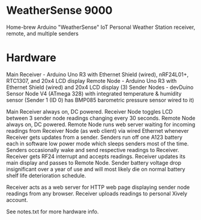 # WeatherSense 9000
Home-brew Arduino "WeatherSense" IoT Personal Weather Station receiver, remote, and multiple senders

Hardware
========
Main Receiver - Arduino Uno R3 with Ethernet Shield (wired), nRF24L01+, RTC1307, and 20x4 LCD display
Remote Node - Arduino Uno R3 with Ethernet Shield (wired) and 20x4 LCD display
(3) Sender Nodes - devDuino Sensor Node V4 (ATmega 328) with integrated temperature & humidity sensor
(Sender 1 (ID 0) has BMP085 barometric pressure sensor wired to it)

Main Receiver always on, DC powered.  Receiver Node toggles LCD between 3 sender node readings changing every 30 seconds.
Remote Node always on, DC powered.  Remote Node runs web server waiting for incoming readings from Receiver Node (as web client) via wired Ethernet whenever Receiver gets updates from a sender.
Senders run off one A123 battery each in software low power mode which sleeps senders most of the time.  Senders occasionally wake and send respective readings to Receiver.  Receiver gets RF24 interrupt and accepts readings.  Receiver updates its main display and passes to Remote Node.  Sender battery voltage drop insignificant over a year of use and will most likely die on normal battery shelf life deterioration schedule.

Receiver acts as a web server for HTTP web page displaying sender node readings from any browser.  Receiver uploads readings to personal Xively account.

See notes.txt for more hardware info.
